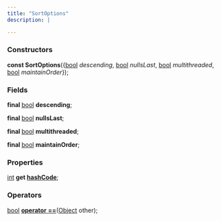 ```yaml
---
title: "SortOptions"
description: |

---
```



### Constructors
<dl>
<dt>

<span class="dart-code"><strong>const SortOptions</strong>({<span class="nobr">[bool] <i>descending</i></span>, <span class="nobr">[bool] <i>nullsLast</i></span>, <span class="nobr">[bool] <i>multithreaded</i></span>, <span class="nobr">[bool] <i>maintainOrder</i></span>});</span>
</dt>
</dl>

### Fields
<dl>
<dt>

<span class="dart-code"><strong>final </strong>[bool] <strong>descending</strong>;</span>
</dt>
<dt>

<span class="dart-code"><strong>final </strong>[bool] <strong>nullsLast</strong>;</span>
</dt>
<dt>

<span class="dart-code"><strong>final </strong>[bool] <strong>multithreaded</strong>;</span>
</dt>
<dt>

<span class="dart-code"><strong>final </strong>[bool] <strong>maintainOrder</strong>;</span>
</dt>
</dl>

### Properties
<dl>
<dt>

<span class="dart-code">[int] <strong>get [hashCode](hashcode)</strong>;</span>
</dt>
</dl>

### Operators
<dl>
<dt>

<span class="dart-code">[bool] [<strong>operator</strong> <strong>==](op_eq)</strong>(<span class="nobr">[Object] other</span>);</span>
</dt>
</dl>



[bool]: https://api.flutter.dev/flutter/dart-core/bool-class.html
[int]: https://api.flutter.dev/flutter/dart-core/int-class.html
[Object]: https://api.flutter.dev/flutter/dart-core/Object-class.html